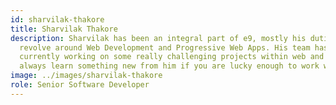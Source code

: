 ```yaml
---
id: sharvilak-thakore
title: Sharvilak Thakore
description: Sharvilak has been an integral part of e9, mostly his duties
  revolve around Web Development and Progressive Web Apps. His team has been
  currently working on some really challenging projects within web and you can
  always learn something new from him if you are lucky enough to work with him.
image: ../images/sharvilak-thakore
role: Senior Software Developer
---
```

